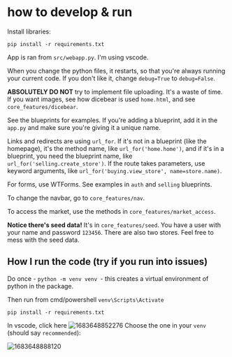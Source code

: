 # how to develop & run

Install libraries:

```
pip install -r requirements.txt
```

App is ran from `src/webapp.py`. I'm using vscode.

When you change the python files, it restarts, so that you're always running your current code. If you don't like it, change `debug=True` to `debug=False`.

**ABSOLUTELY DO NOT** try to implement file uploading. It's a waste of time. If you want images, see how dicebear is used `home.html`, and see `core_features/dicebear`. 

See the blueprints for examples. If you're adding a blueprint, add it in the `app.py` and make sure you're giving it a unique name.

Links and redirects are using `url_for`. If it's not in a blueprint (like the homepage), it's the method name, like `url_for('home.home')`, and if it's in a blueprint, you need the blueprint name, like `url_for('selling.create_store')`. If the route takes parameters, use keyword arguments, like `url_for('buying.view_store', name=store.name)`.

For forms, use WTForms. See examples in `auth` and `selling` blueprints.

To change the navbar, go to `core_features/nav`.

To access the market, use the methods in `core_features/market_access`.

**Notice there's seed data!** It's in `core_features/seed`. You have a user with your name and password `123456`. There are also two stores. Feel free to mess with the seed data.



## How I run the code (try if you run into issues)

Do once - `python -m venv venv `- this creates a virtual environment of python in the package.

Then run from cmd/powershell `venv\Scripts\Activate`

`pip install -r requirements.txt` 

In vscode, click here
![1683648852276](C:\Users\user\AppData\Roaming\Typora\typora-user-images\1683648852276.png)
Choose the one in your `venv` (should say `recommended`):

![1683648888120](C:\Users\user\AppData\Roaming\Typora\typora-user-images\1683648888120.png)


